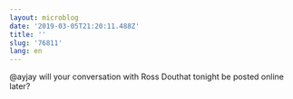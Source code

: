 ```yaml
---
layout: microblog
date: '2019-03-05T21:20:11.488Z'
title: ''
slug: '76811'
lang: en
---
```

@ayjay will your conversation with Ross Douthat tonight be posted online later?

